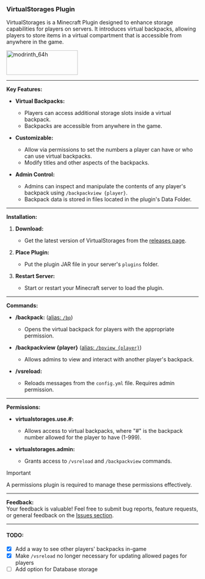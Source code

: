 ### VirtualStorages Plugin

VirtualStorages is a Minecraft Plugin designed to enhance storage capabilities for players on servers. It introduces virtual backpacks, allowing players to store items in a virtual compartment that is accessible from anywhere in the game.

[<img width="187" height="64" alt="modrinth_64h" src="https://github.com/user-attachments/assets/893d4e6e-3a82-4746-993f-f4281281932a" />](https://modrinth.com/plugin/virtualstorages-backpacks)


---

**Key Features:**

- **Virtual Backpacks:**  
  - Players can access additional storage slots inside a virtual backpack.
  - Backpacks are accessible from anywhere in the game.

- **Customizable:**  
  - Allow via permissions to set the numbers a player can have or who can use virtual backpacks.
  - Modify titles and other aspects of the backpacks.

- **Admin Control:**  
  - Admins can inspect and manipulate the contents of any player's backpack using `/backpackview {player}`.
  - Backpack data is stored in files located in the plugin's Data Folder.

---

**Installation:**

1. **Download:**  
   - Get the latest version of VirtualStorages from the [releases page](https://github.com/852DuartePls/UNSTABLE-Spigot-VirtualStorages/releases).
   
2. **Place Plugin:**  
   - Put the plugin JAR file in your server's `plugins` folder.
   
3. **Restart Server:**  
   - Start or restart your Minecraft server to load the plugin.

---

**Commands:**

- **/backpack:** (<ins>alias: `/bp`</ins>) 
  - Opens the virtual backpack for players with the appropriate permission.

- **/backpackview {player}** (<ins>alias: `/bpview {player}`</ins>)  
  - Allows admins to view and interact with another player's backpack.

- **/vsreload:**  
  - Reloads messages from the `config.yml` file. Requires admin permission.

---

**Permissions:**

- **virtualstorages.use.#:**  
  - Allows access to virtual backpacks, where "#" is the backpack number allowed for the player to have (1-999).

- **virtualstorages.admin:**  
  - Grants access to `/vsreload` and `/backpackview` commands.

> [!IMPORTANT] 
> A permissions plugin is required to manage these permissions effectively.

---

**Feedback:**  
Your feedback is valuable! Feel free to submit bug reports, feature requests, or general feedback on the [Issues section](https://github.com/852DuartePls/UNSTABLE-Spigot-VirtualStorages/issues).

---

#### **TODO:**
- [x] Add a way to see other players' backpacks in-game
- [x] Make `/vsreload` no longer necessary for updating allowed pages for players
- [ ] Add option for Database storage
